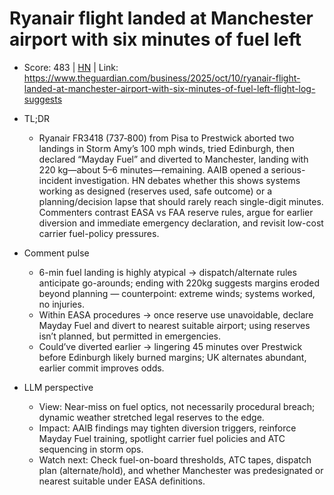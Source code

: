 # Ryanair flight landed at Manchester airport with six minutes of fuel left

- Score: 483 | [HN](https://news.ycombinator.com/item?id=45539943) | Link: https://www.theguardian.com/business/2025/oct/10/ryanair-flight-landed-at-manchester-airport-with-six-minutes-of-fuel-left-flight-log-suggests

- TL;DR
  - Ryanair FR3418 (737‑800) from Pisa to Prestwick aborted two landings in Storm Amy’s 100 mph winds, tried Edinburgh, then declared “Mayday Fuel” and diverted to Manchester, landing with 220 kg—about 5–6 minutes—remaining. AAIB opened a serious-incident investigation. HN debates whether this shows systems working as designed (reserves used, safe outcome) or a planning/decision lapse that should rarely reach single-digit minutes. Commenters contrast EASA vs FAA reserve rules, argue for earlier diversion and immediate emergency declaration, and revisit low-cost carrier fuel-policy pressures.

- Comment pulse
  - 6-min fuel landing is highly atypical → dispatch/alternate rules anticipate go-arounds; ending with 220kg suggests margins eroded beyond planning — counterpoint: extreme winds; systems worked, no injuries.
  - Within EASA procedures → once reserve use unavoidable, declare Mayday Fuel and divert to nearest suitable airport; using reserves isn’t planned, but permitted in emergencies.
  - Could’ve diverted earlier → lingering 45 minutes over Prestwick before Edinburgh likely burned margins; UK alternates abundant, earlier commit improves odds.

- LLM perspective
  - View: Near-miss on fuel optics, not necessarily procedural breach; dynamic weather stretched legal reserves to the edge.
  - Impact: AAIB findings may tighten diversion triggers, reinforce Mayday Fuel training, spotlight carrier fuel policies and ATC sequencing in storm ops.
  - Watch next: Check fuel-on-board thresholds, ATC tapes, dispatch plan (alternate/hold), and whether Manchester was predesignated or nearest suitable under EASA definitions.
